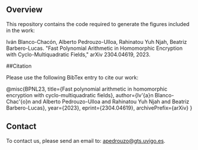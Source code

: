 ## Overview

This repository contains the code required to generate the figures included in the work:

Iván Blanco-Chacón, Alberto Pedrouzo-Ulloa, Rahinatou Yuh Njah, Beatriz Barbero-Lucas. "Fast Polynomial Arithmetic in Homomorphic Encryption with Cyclo-Multiquadratic Fields," arXiv 2304.04619, 2023.

##Citation

Please use the following BibTex entry to cite our work:

@misc{BPNL23,
 title={Fast polynomial arithmetic in homomorphic encryption with cyclo-multiquadratic fields}, 
 author={Iv\'{a}n Blanco-Chac\'{o}n and Alberto Pedrouzo-Ulloa and Rahinatou Yuh Njah and Beatriz Barbero-Lucas},
 year={2023},
 eprint={2304.04619},
 archivePrefix={arXiv}
}

## Contact

To contact us, please send an email to: [apedrouzo@gts.uvigo.es](mailto:apedrouzo@gts.uvigo.es).
